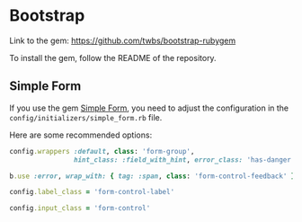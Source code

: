 # Bootstrap

Link to the gem: <https://github.com/twbs/bootstrap-rubygem>

To install the gem, follow the README of the repository.

## Simple Form

If you use the gem [Simple Form](https://github.com/plataformatec/simple_form),
you need to adjust the configuration in the `config/initializers/simple_form.rb` file.

Here are some recommended options:

```ruby
config.wrappers :default, class: 'form-group',
                hint_class: :field_with_hint, error_class: 'has-danger' do |b|
```

```ruby
b.use :error, wrap_with: { tag: :span, class: 'form-control-feedback' }
```

```ruby
config.label_class = 'form-control-label'
```

```ruby
config.input_class = 'form-control'
```

